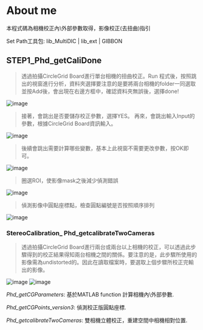 # About me
本程式碼為相機校正內\外部參數取得，影像校正(去扭曲)指引

Set Path工具包: lib_MultiDIC | lib_ext | GIBBON


## STEP1_Phd_getCaliDone
> 透過拍攝CircleGrid Board進行單台相機的扭曲校正。Run 程式後，按照跳出的視窗進行分析，資料夾選擇要注意的是要將兩台相機的folder一同選取並按Add後，會出現在右邊方框中，確認資料夾無誤後，選擇done!   

![image](https://github.com/user-attachments/assets/ae0c02bb-ade5-4a7c-9ad2-4e69b7561a10)

> 接著，會跳出是否要儲存校正參數，選擇YES。 再來，會跳出輸入Input的參數，根據CircleGrid Board資訊輸入。  

![image](https://github.com/user-attachments/assets/e4708b4f-43f7-40b6-9aed-6b2f68bd3886)

> 後續會跳出需要計算哪些變數，基本上此視窗不需要更改參數，按OK即可。  

![image](https://github.com/user-attachments/assets/d0082138-262f-4e58-931a-6a41b2c11cad)


> 圈選ROI，使影像mask之後減少偵測錯誤   

![image](https://github.com/user-attachments/assets/ee1ae93f-1984-4067-84a9-bf786a5f597e)

> 偵測影像中圓點座標點，檢查圓點編號是否按照順序排列  

![image](https://github.com/user-attachments/assets/c445780f-cd1e-4755-9dfc-47a00500f77e)


### StereoCalibration_ Phd_getcalibrateTwoCameras
> 透過拍攝CircleGrid Board進行兩台或兩台以上相機的校正，可以透過此步驟得到的校正結果得知兩台相機之間的關係。要注意的是，此步驟所使用的影像需為undistorted的。因此在讀取檔案時，要選取上個步驟所校正完輸出的影像。  

![image](https://github.com/user-attachments/assets/5911f1f3-fdfa-4a67-b97d-54c2874a6553)
![image](https://github.com/user-attachments/assets/58ff602a-63f3-4956-9aba-929dd886f8b3)





*Phd_getCGParameters*: 基於MATLAB function 計算相機內\外部參數.

*Phd_getCGPoints_version3*: 偵測校正版圓點座標.

*Phd_getcalibrateTwoCameras*: 雙相機立體校正，重建空間中相機相對位置.




